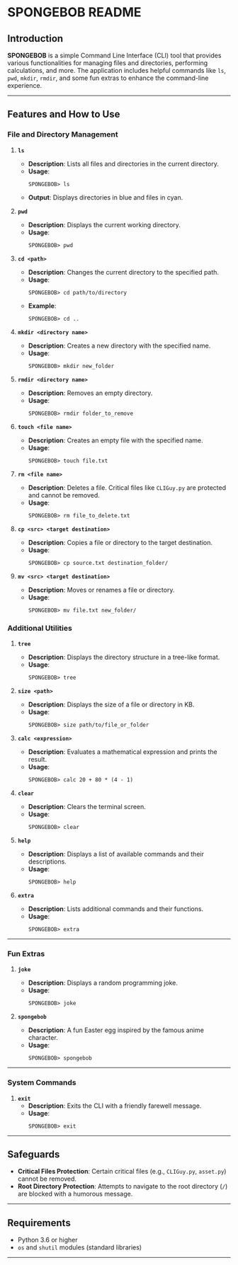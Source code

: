 # SPONGEBOB README

## Introduction
**SPONGEBOB** is a simple Command Line Interface (CLI) tool that provides various functionalities for managing files and directories, performing calculations, and more. The application includes helpful commands like `ls`, `pwd`, `mkdir`, `rmdir`, and some fun extras to enhance the command-line experience.

---

## Features and How to Use

### File and Directory Management
1. **`ls`**
   - **Description**: Lists all files and directories in the current directory.
   - **Usage**:  
     ```
     SPONGEBOB> ls
     ```
   - **Output**: Displays directories in blue and files in cyan.

2. **`pwd`**
   - **Description**: Displays the current working directory.
   - **Usage**:  
     ```
     SPONGEBOB> pwd
     ```

3. **`cd <path>`**
   - **Description**: Changes the current directory to the specified path.
   - **Usage**:  
     ```
     SPONGEBOB> cd path/to/directory
     ```
   - **Example**:  
     ```
     SPONGEBOB> cd ..
     ```

4. **`mkdir <directory name>`**
   - **Description**: Creates a new directory with the specified name.
   - **Usage**:  
     ```
     SPONGEBOB> mkdir new_folder
     ```

5. **`rmdir <directory name>`**
   - **Description**: Removes an empty directory.
   - **Usage**:  
     ```
     SPONGEBOB> rmdir folder_to_remove
     ```

6. **`touch <file name>`**
   - **Description**: Creates an empty file with the specified name.
   - **Usage**:  
     ```
     SPONGEBOB> touch file.txt
     ```

7. **`rm <file name>`**
   - **Description**: Deletes a file. Critical files like `CLIGuy.py` are protected and cannot be removed.
   - **Usage**:  
     ```
     SPONGEBOB> rm file_to_delete.txt
     ```

8. **`cp <src> <target destination>`**
   - **Description**: Copies a file or directory to the target destination.
   - **Usage**:  
     ```
     SPONGEBOB> cp source.txt destination_folder/
     ```

9. **`mv <src> <target destination>`**
   - **Description**: Moves or renames a file or directory.
   - **Usage**:  
     ```
     SPONGEBOB> mv file.txt new_folder/
     ```

### Additional Utilities
1. **`tree`**
   - **Description**: Displays the directory structure in a tree-like format.
   - **Usage**:  
     ```
     SPONGEBOB> tree
     ```

2. **`size <path>`**
   - **Description**: Displays the size of a file or directory in KB.
   - **Usage**:  
     ```
     SPONGEBOB> size path/to/file_or_folder
     ```

3. **`calc <expression>`**
   - **Description**: Evaluates a mathematical expression and prints the result.
   - **Usage**:  
     ```
     SPONGEBOB> calc 20 + 80 * (4 - 1)
     ```

4. **`clear`**
   - **Description**: Clears the terminal screen.
   - **Usage**:  
     ```
     SPONGEBOB> clear
     ```

5. **`help`**
   - **Description**: Displays a list of available commands and their descriptions.
   - **Usage**:  
     ```
     SPONGEBOB> help
     ```

6. **`extra`**
   - **Description**: Lists additional commands and their functions.
   - **Usage**:  
     ```
     SPONGEBOB> extra
     ```

---

### Fun Extras
1. **`joke`**
   - **Description**: Displays a random programming joke.
   - **Usage**:  
     ```
     SPONGEBOB> joke
     ```

2. **`spongebob`**
   - **Description**: A fun Easter egg inspired by the famous anime character.
   - **Usage**:  
     ```
     SPONGEBOB> spongebob
     ```

---

### System Commands
1. **`exit`**
   - **Description**: Exits the CLI with a friendly farewell message.
   - **Usage**:  
     ```
     SPONGEBOB> exit
     ```

---

## Safeguards
- **Critical Files Protection**: Certain critical files (e.g., `CLIGuy.py`, `asset.py`) cannot be removed.
- **Root Directory Protection**: Attempts to navigate to the root directory (`/`) are blocked with a humorous message.

---

## Requirements
- Python 3.6 or higher
- `os` and `shutil` modules (standard libraries)

---
